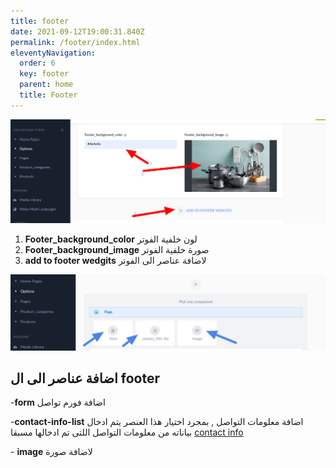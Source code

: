 ```yaml
---
title: footer
date: 2021-09-12T19:00:31.840Z
permalink: /footer/index.html
eleventyNavigation:
  order: 6
  key: footer
  parent: home
  title: Footer
---
```

![](/content/images/footer.png)

1. **Footer_background_color** لون خلفية الفوتر
2.  **Footer_background_image** صورة خلفية الفوتر
3. **add to footer wedgits** لاضافة عناصر الى الفوتر 

![](/content/images/footercomponent.png)

## **اضافة عناصر الى ال footer** 

\-**form** اضافة فورم تواصل 

\-**contact-info-list** اضافة معلومات التواصل  , بمجرد اختيار هذا العنصر  يتم ادخال بياناته من معلومات التواصل اللتى تم ادخالها مسبقا [contact info](/contactinfo)

\- **image** لاضافة صورة